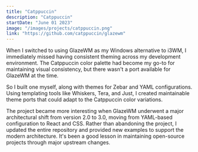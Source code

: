 ```yaml
---
title: "Catppuccin"
description: "Catppuccin"
startDate: "June 01 2023"
image: "/images/projects/catppuccin.png"
link: "https://github.com/catppuccin/glazewm"
---
```


When I switched to using GlazeWM as my Windows alternative to i3WM, I immediately missed having consistent theming across my development environment. The Catppuccin color palette had become my go-to for maintaining visual consistency, but there wasn't a port available for GlazeWM at the time.

So I built one myself, along with themes for Zebar and YAML configurations. Using templating tools like Whiskers, Tera, and Just, I created maintainable theme ports that could adapt to the Catppuccin color variations.

The project became more interesting when GlazeWM underwent a major architectural shift from version 2.0 to 3.0, moving from YAML-based configuration to React and CSS. Rather than abandoning the project, I updated the entire repository and provided new examples to support the modern architecture. It's been a good lesson in maintaining open-source projects through major upstream changes.
